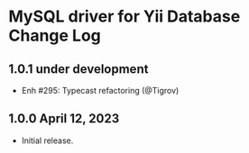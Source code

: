 # MySQL driver for Yii Database Change Log

## 1.0.1 under development

- Enh #295: Typecast refactoring (@Tigrov)

## 1.0.0 April 12, 2023

- Initial release.
